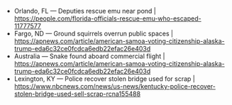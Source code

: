 - Orlando, FL — Deputies rescue emu near pond | https://people.com/florida-officials-rescue-emu-who-escaped-11777577
- Fargo, ND — Ground squirrels overrun public spaces | https://apnews.com/article/american-samoa-voting-citizenship-alaska-trump-eda6c32ce0fcdca6edb22efac26e403d
- Australia — Snake found aboard commercial flight | https://apnews.com/article/american-samoa-voting-citizenship-alaska-trump-eda6c32ce0fcdca6edb22efac26e403d
- Lexington, KY — Police recover stolen bridge used for scrap | https://www.nbcnews.com/news/us-news/kentucky-police-recover-stolen-bridge-used-sell-scrap-rcna155488
